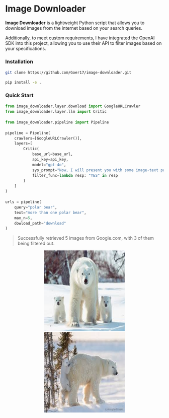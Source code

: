 # Image Downloader

**Image Downloader** is a lightweight Python script that allows you to download images from the internet based on your search queries.

Additionally, to meet custom requirements, I have integrated the OpenAI SDK into this project, allowing you to use their API to filter images based on your specifications.

### Installation

```bash
git clone https://github.com/Goer17/image-downloader.git
```

```bash
pip install -e .
```

### Quick Start

```python
from image_downloader.layer.download import GoogleURLCrawler
from image_downloader.layer.llm import Critic

from image_downloader.pipeline import Pipeline

pipeline = Pipeline(
    crawlers=[GoogleURLCrawler()],
    layers=[
        Critic(
            base_url=base_url,
            api_key=api_key,
            model="gpt-4o",
            sys_prompt="Now, I will present you with some image-text pairs. If they correctly correspond, respond with \"YES\"; otherwise, reply with \"NO\".",
            filter_func=lambda resp: "YES" in resp
        )
    ]
)

urls = pipeline(
    query="polar bear",
    text="more than one polar bear",
    max_n=5,
    dowload_path="download"
)
```

> Successfully retrieved 5 images from Google.com, with 3 of them being filtered out.

<div align="center">
    <img src="assets/image_0.jpg" alt="image-0" width="256" height="256">
    <img src="assets/image_1.jpg" alt="image-1" width="256" height="256">
</div>
